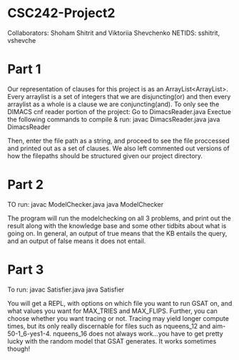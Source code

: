 # CSC242-Project2

Collaborators: Shoham Shitrit and Viktoriia Shevchenko
NETIDS: sshitrit, vshevche

# Part 1
Our representation of clauses for this project is as an ArrayList<ArrayList<Integer>>.
Every arraylist is a set of integers that we are disjuncting(or) and then every arraylist as a whole is a clause we are conjuncting(and).
To only see the DIMACS cnf reader portion of the project:
Go to DimacsReader.java
Exectue the following commands to compile & run:
javac DimacsReader.java
java DimacsReader

Then, enter the file path as a string, and proceed to see the file proccessed and printed out as a set of clauses. 
We also left commented out versions of how the filepaths should be structured given our project directory. 

# Part 2
TO run: 
javac ModelChecker.java
java ModelChecker

The program will run the modelchecking on all 3 problems, and print out the result along with the knowledge base and some other tidbits about what is going on. In general, an output of true means that the KB entails the query, and an output of false means it does not entail.

# Part 3 

To run:
javac Satisfier.java
java Satisfier

You will get a REPL, with options on which file you want to run GSAT on, and what values you want for MAX_TRIES and MAX_FLIPS.
Further, you can choose whether you want tracing or not. Tracing may yield longer compute times, but its only really discernable for files such as nqueens_12 and aim-50-1_6-yes1-4.
nqueens_16 does not always work...you have to get pretty lucky with the random model that GSAT generates. It works sometimes though!
